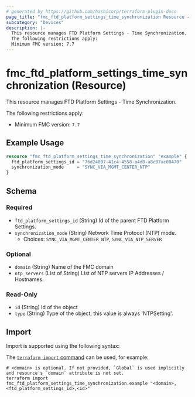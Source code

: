 ```yaml
---
# generated by https://github.com/hashicorp/terraform-plugin-docs
page_title: "fmc_ftd_platform_settings_time_synchronization Resource - terraform-provider-fmc"
subcategory: "Devices"
description: |-
  This resource manages FTD Platform Settings - Time Synchronization.
  The following restrictions apply:
  Minimum FMC version: 7.7
---
```


# fmc_ftd_platform_settings_time_synchronization (Resource)

This resource manages FTD Platform Settings - Time Synchronization.

The following restrictions apply:
  - Minimum FMC version: `7.7`

## Example Usage

```terraform
resource "fmc_ftd_platform_settings_time_synchronization" "example" {
  ftd_platform_settings_id = "76d24097-41c4-4558-a4d0-a8c07ac08470"
  synchronization_mode     = "SYNC_VIA_MGMT_CENTER_NTP"
}
```

<!-- schema generated by tfplugindocs -->
## Schema

### Required

- `ftd_platform_settings_id` (String) Id of the parent FTD Platform Settings.
- `synchronization_mode` (String) Network Time Protocol (NTP) mode.
  - Choices: `SYNC_VIA_MGMT_CENTER_NTP`, `SYNC_VIA_NTP_SERVER`

### Optional

- `domain` (String) Name of the FMC domain
- `ntp_servers` (List of String) List of NTP servers IP Addresses / Hostnames.

### Read-Only

- `id` (String) Id of the object
- `type` (String) Type of the object; this value is always 'NTPSetting'.

## Import

Import is supported using the following syntax:

The [`terraform import` command](https://developer.hashicorp.com/terraform/cli/commands/import) can be used, for example:

```shell
# <domain> is optional. If not provided, `Global` is used implicitly and resource's `domain` attribute is not set.
terraform import fmc_ftd_platform_settings_time_synchronization.example "<domain>,<ftd_platform_settings_id>,<id>"
```
